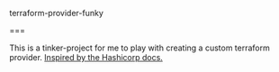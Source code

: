 terraform-provider-funky

===

This is a tinker-project for me to play with creating a custom terraform provider. [Inspired by the Hashicorp docs.](https://www.terraform.io/docs/extend/writing-custom-providers.html)